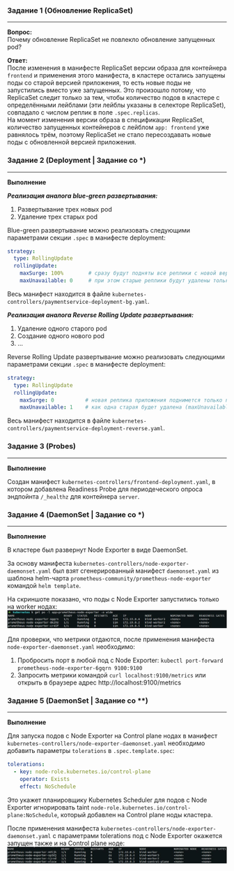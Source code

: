 ### Задание 1 (Обновление ReplicaSet)
---
**Вопрос:**  
  Почему обновление ReplicaSet не повлекло обновление запущенных pod?  

**Ответ:**  
  После изменения в манифесте ReplicaSet версии образа для контейнера `frontend` и применения этого манифеста, в кластере остались запущены поды со старой версией приложения, то есть новые поды не запустились вместо уже запущенных. Это произошло потому, что ReplicaSet следит только за тем, чтобы количество подов в кластере с определёнными лейблами (эти лейблы указаны в селекторе ReplicaSet), совпадало с числом реплик в поле `.spec.replicas`.  
  На момент изменения версии образа в спецификации ReplicaSet, количество запущенных контейнеров с лейблом `app: frontend` уже равнялось трём, поэтому ReplicaSet не стало пересоздавать новые поды с обновленной версией приложения.

### Задание 2 (Deployment | Задание со *)
---
**Выполнение**
  
***Реализация аналога blue-green развертывания:***
1. Развертывание трех новых pod
2. Удаление трех старых pod

Blue-green развертывание можно реализовать следующими параметрами секции `.spec` в манифесте deployment:

```yaml
strategy:
  type: RollingUpdate
  rollingUpdate:
    maxSurge: 100%        # сразу будут подняты все реплики с новой версией приложения (maxSurge: 100%),
    maxUnavailable: 0     # при этом старые реплики будут удалены только после того, как новые реплики будут готовы (maxUnavailable: 0)
```

Весь манифест находится в файле `kubernetes-controllers/paymentservice-deployment-bg.yaml`.

***Реализация аналога Reverse Rolling Update развертывания:***
1. Удаление одного старого pod
2. Создание одного нового pod
3. …

Reverse Rolling Update развертывание можно реализовать следующими параметрами секции `.spec` в манифесте deployment:

```yaml
strategy:
  type: RollingUpdate
  rollingUpdate:
    maxSurge: 0          # новая реплика приложения поднимется только после того (maxSurge: 0),
    maxUnavailable: 1    # как одна старая будет удалена (maxUnavailable: 1), и так далее, пока все старые реплики не будут заменены новыми
```

Весь манифест находится в файле `kubernetes-controllers/paymentservice-deployment-reverse.yaml`.

### Задание 3 (Probes)
---
 **Выполнение**
  
Создан манифест `kubernetes-controllers/frontend-deployment.yaml`, в котором добавлена Readiness Probe для периодеческого опроса эндпойнта `/_healthz` для контейнера `server`.

### Задание 4 (DaemonSet | Задание со *)
---
**Выполнение**
  
В кластере был развернут Node Exporter в виде DaemonSet.

За основу манифеста `kubernetes-controllers/node-exporter-daemonset.yaml` был взят сгенерированный манифест `daemonset.yaml` из шаблона helm-чарта `prometheus-community/prometheus-node-exporter` командой `helm template`.

На скриншоте показано, что поды с Node Exporter запустились только на worker нодах:
![index.html content](../screens/2.4.1.jpg)

Для проверки, что метрики отдаются, после применения манифеста `node-exporter-daemonset.yaml` необходимо:
1. Пробросить порт в любой под с Node Exporter: `kubectl port-forward prometheus-node-exporter-6gqrn 9100:9100`
2. Запросить метрики командой `curl localhost:9100/metrics` или открыть в браузере адрес http://localhost:9100/metrics

### Задание 5 (DaemonSet | Задание со **)
---
**Выполнение**

Для запуска подов с Node Exporter на Control plane нодах в манифест `kubernetes-controllers/node-exporter-daemonset.yaml` необходимо добавить параметры `tolerations` в `.spec.template.spec`:

```yaml
tolerations:
  - key: node-role.kubernetes.io/control-plane
    operator: Exists
    effect: NoSchedule
```

Это укажет планировщику Kubernetes Scheduler для подов с Node Exporter игнорировать taint `node-role.kubernetes.io/control-plane:NoSchedule`, который добавлен на Control plane ноды кластера.

После применения манифеста `kubernetes-controllers/node-exporter-daemonset.yaml` с параметрами tolerations под с Node Exporter окажется запущен также и на Control plane ноде:
![index.html content](../screens/2.5.1.jpg)
